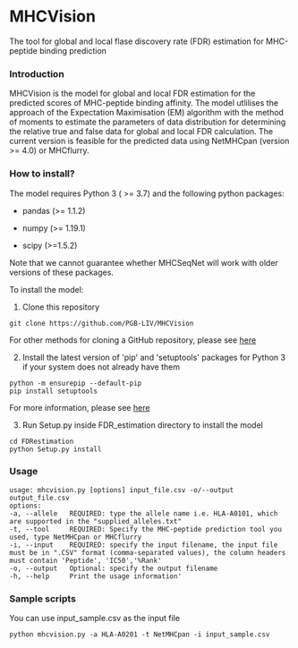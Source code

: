 # MHCVision
The tool for global and local flase discovery rate (FDR) estimation for MHC-peptide binding prediction
### **Introduction**
MHCVision is the model for global and local FDR estimation for the predicted scores of MHC-peptide binding affinity. The model utlilises the approach of the Expectation Maximisation (EM) algorithm with the method of moments to estimate the parameters of data distribution for determining the relative true and false data for global and local FDR calculation. The current version is feasible for the predicted data using NetMHCpan (version >= 4.0) or MHCflurry. 

### **How to install?**
The model requires Python 3 ( >= 3.7) and the following python packages:

- pandas (>= 1.1.2)

- numpy (>= 1.19.1)

- scipy (>=1.5.2)

Note that we cannot guarantee whether MHCSeqNet will work with older versions of these packages.

To install the model:

1. Clone this repository
```
git clone https://github.com/PGB-LIV/MHCVision
```
For other methods for cloning a GitHub repository, please see  [here](https://help.github.com/articles/cloning-a-repository/)

2. Install the latest version of 'pip' and 'setuptools' packages for Python 3 if your system does not already have them
```
python -m ensurepip --default-pip
pip install setuptools
```
For more information, please see [here](https://packaging.python.org/tutorials/installing-packages/#install-pip-setuptools-and-wheel)

3.  Run Setup.py inside FDR_estimation directory to install the model
```
cd FDRestimation
python Setup.py install
```

### **Usage**
```
usage: mhcvision.py [options] input_file.csv -o/--output output_file.csv
options:
-a, --allele   REQUIRED: type the allele name i.e. HLA-A0101, which are supported in the "supplied_alleles.txt"
-t, --tool     REQUIRED: Specify the MHC-peptide prediction tool you used, type NetMHCpan or MHCflurry
-i, --input    REQUIRED: specify the input filename, the input file must be in ".CSV" format (comma-separated values), the column headers must contain 'Peptide', 'IC50','%Rank'
-o, --output   Optional: specify the output filename 
-h, --help     Print the usage information'
```

### **Sample scripts**
You can use input_sample.csv as the input file
```
python mhcvision.py -a HLA-A0201 -t NetMHCpan -i input_sample.csv
```
